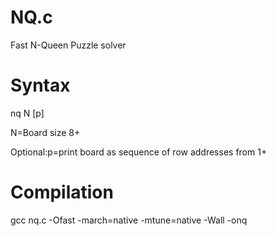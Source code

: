 # NQ.c

Fast N-Queen Puzzle solver

# Syntax

nq N [p]

N=Board size 8+

Optional:p=print board as sequence of row addresses from 1+


# Compilation

gcc nq.c -Ofast  -march=native -mtune=native -Wall -onq

